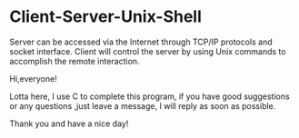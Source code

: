 # Client-Server-Unix-Shell
Server can be accessed via the Internet through TCP/IP protocols and socket interface. Client will control the server by using Unix commands to accomplish the remote interaction.


Hi,everyone!

Lotta here, I use C to complete this program, if you have good suggestions or any questions ,just leave a message, I will reply as soon as possible. 

Thank you and have a nice day!
